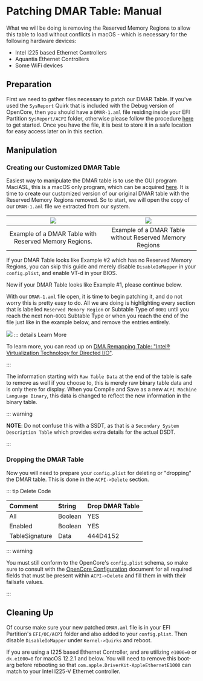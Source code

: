 # Patching DMAR Table: Manual

What we will be doing is removing the Reserved Memory Regions to allow this table to load without conflicts in macOS - which is necessary for the following hardware devices:

* Intel I225 based Ethernet Controllers
* Aquantia Ethernet Controllers
* Some WiFi devices

## Preparation

First we need to gather files necessary to patch our DMAR Table.  If you've used the `SysReport` Quirk that is included with the Debug version of OpenCore, then you should have a `DMAR-1.aml` file residing inside your EFI Partition `SysReport/ACPI` folder, otherwise please follow the procedure [here](/Manual/dump.html#sysreport-quirk) to get started.  Once you have the file, it is best to store it in a safe location for easy access later on in this section.

## Manipulation

### Creating our Customized DMAR Table

Easiest way to manipulate the DMAR table is to use the GUI program MaciASL, this is a macOS only program, which can be acquired [here](https://github.com/acidanthera/MaciASL).  It is time to create our customized version of our original DMAR table with the Reserved Memory Regions removed.  So to start, we will open the copy of our `DMAR-1.aml` file we extracted from our system.

![](../../images/Universal/dmar-md/dmar-example-rmr.png) | ![](../../images/Universal/dmar-md/dmar-example-normr.png)
:-------------------------------:|:------------------:
Example of a DMAR Table with Reserved Memory Regions. | Example of a DMAR Table without Reserved Memory Regions

If your DMAR Table looks like Example #2 which has no Reserved Memory Regions, you can skip this guide and merely disable `DisableIoMapper` in your `config.plist`, and enable VT-d in your BIOS.

Now if your DMAR Table looks like Example #1, please continue below.

With our `DMAR-1.aml` file open, it is time to begin patching it, and do not worry this is pretty easy to do.  All we are doing is highlighting every section that is labelled `Reserved Memory Region` or Subtable Type of `0001` until you reach the next non-`0001` Subtable Type or when you reach the end of the file just like in the example below, and remove the entries entirely.

![](../../images/Universal/dmar-md/dmar-rmr-selected.png)
::: details Learn More

To learn more, you can read up on [DMA Remapping Table: "Intel® Virtualization Technology for Directed I/O"](https://software.intel.com/content/dam/develop/external/us/en/documents-tps/vt-directed-io-spec.pdf).

:::

The information starting with `Raw Table Data` at the end of the table is safe to remove as well if you choose to, this is merely raw binary table data and is only there for display.  When you Compile and Save as a new `ACPI Machine Language Binary`, this data is changed to reflect the new information in the binary table.

::: warning

**NOTE**: Do not confuse this with a SSDT, as that is a `Secondary System Description Table` which provides extra details for the actual DSDT.

:::

### Dropping the DMAR Table

Now you will need to prepare your `config.plist` for deleting or "dropping" the DMAR table.  This is done in the `ACPI->Delete` section.

::: tip Delete Code

| Comment        | String  | Drop DMAR Table |
| :------        | :------ | :-------------- |
| All            | Boolean | YES             |
| Enabled        | Boolean | YES             |
| TableSignature | Data    | 444D4152        |

::: warning

You must still conform to the OpenCore's `config.plist` schema, so make sure to consult with the [OpenCore Configuration](https://dortania.github.io/docs/release/Configuration.html) document for all required fields that must be present within `ACPI->Delete` and fill them in with their failsafe values.

:::

## Cleaning Up

Of course make sure your new patched `DMAR.aml` file is in your EFI Partition's `EFI/OC/ACPI` folder and also added to your `config.plist`.  Then disable `DisableIoMapper` under `Kernel->Quirks` and reboot.

If you are using a I225 based Ethernet Controller, and are utilizing `e1000=0` or `dk.e1000=0` for macOS 12.2.1 and below.  You will need to remove this boot-arg before rebooting so that `com.apple.DriverKit-AppleEthernetE1000` can match to your Intel I225-V Ethernet controller.

